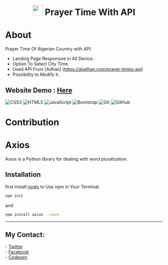 <div align="center"><h1> <img src=https://www.pngkey.com/png/full/922-9224420_icon-design-proposal-for-prayer-times-app-circle.png width="32px"/> Prayer Time With API </h1> </div>

# About
Prayer Time Of Algerian Country with API.
- Landing Page Responsive in All Device. 
- Option To Select City Time. 
- Used API From [Adhan] (https://aladhan.com/prayer-times-api) 
- Possibility to Modify it.

## Website Demo : [Here](https://yourproject.com)


![CSS3](https://img.shields.io/badge/css3-%231572B6.svg?style=for-the-badge&logo=css3&logoColor=white)
![HTML5](https://img.shields.io/badge/html5-%23E34F26.svg?style=for-the-badge&logo=html5&logoColor=white)
![JavaScript](https://img.shields.io/badge/javascript-%23323330.svg?style=for-the-badge&logo=javascript&logoColor=%23F7DF1E)
![Bootstrap](https://img.shields.io/badge/bootstrap-%23563D7C.svg?style=for-the-badge&logo=bootstrap&logoColor=white)
![Git](https://img.shields.io/badge/git-%23F05033.svg?style=for-the-badge&logo=git&logoColor=white)
![GitHub](https://img.shields.io/badge/github-%23121011.svg?style=for-the-badge&logo=github&logoColor=white)

# Contribution

# Axios

Axios is a Python library for dealing with word pluralization.

## Installation

first install [nodjs](https://nodejs.org/) to Use npm in Your Terminal.

```bash
npm init
```
and
```bash
npm install axios --save
```


<hr>
<h2>My Contact:</h2>
- <a href="https://twitter.com/AbderrezakZed">Twitter</a><br>
- <a href="https://www.facebook.com/abderrezak.zed">Facebook</a><br>
- <a href="https://codepen.io/abderrezakzed">Codepen</a>
